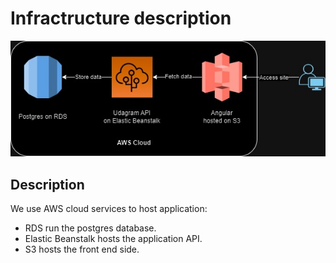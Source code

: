 # Infractructure description

![Infractructure architecture](architecture-diagram.jpg)

## Description
We use AWS cloud services to host application:
 - RDS run the postgres database.
 - Elastic Beanstalk hosts the application API.
 - S3 hosts the front end side.
